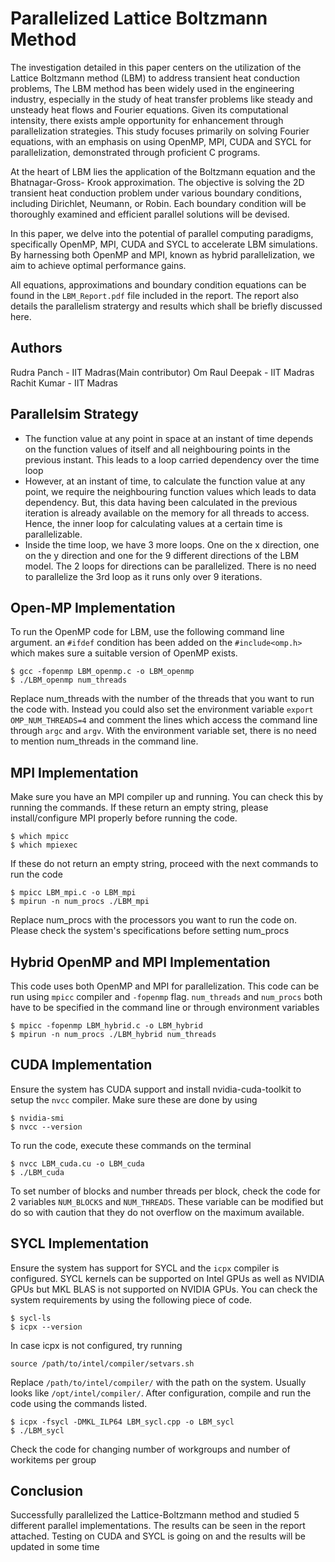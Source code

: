 # Parallelized Lattice Boltzmann Method
The investigation detailed in this paper centers on the utilization of the Lattice Boltzmann method
(LBM) to address transient heat conduction problems, The LBM method has been widely used in
the engineering industry, especially in the study of heat transfer problems like steady and unsteady
heat flows and Fourier equations. Given its computational intensity, there exists ample opportunity
for enhancement through parallelization strategies. This study focuses primarily on solving Fourier
equations, with an emphasis on using OpenMP, MPI, CUDA and SYCL for parallelization, demonstrated through
proficient C programs.

At the heart of LBM lies the application of the Boltzmann equation and the Bhatnagar-Gross-
Krook approximation. The objective is solving the 2D transient heat conduction problem under
various boundary conditions, including Dirichlet, Neumann, or Robin. Each boundary condition will
be thoroughly examined and efficient parallel solutions will be devised.

In this paper, we delve into the potential of parallel computing paradigms, specifically OpenMP, MPI, CUDA and SYCL to accelerate LBM simulations. By harnessing both OpenMP and MPI, known as hybrid parallelization, we aim to achieve optimal performance gains.

All equations, approximations and boundary condition equations can be found in the `LBM_Report.pdf` file included in the report. The report also details the parallelism stratergy and results which shall be briefly discussed here.

## Authors
Rudra Panch - IIT Madras(Main contributor)
Om Raul Deepak - IIT Madras
Rachit Kumar - IIT Madras

## Parallelsim Strategy

- The function value at any point in space at an instant of time depends on the function values of itself and all neighbouring points in the previous instant. This leads to a loop carried dependency over the time loop
- However, at an instant of time, to calculate the function value at any point, we require the neighbouring function values which leads to data dependency. But, this data having been calculated in the previous iteration is already available on the memory for all threads to access. Hence, the
inner loop for calculating values at a certain time is parallelizable.
- Inside the time loop, we have 3 more loops. One on the x direction, one on the y direction and one
for the 9 different directions of the LBM model. The 2 loops for directions can be parallelized. There is no need to parallelize the 3rd loop as it runs only over 9 iterations.


## Open-MP Implementation

To run the OpenMP code for LBM, use the following command line argument. an `#ifdef` condition has been added on the `#include<omp.h>` which makes sure a suitable version of OpenMP exists.

```
$ gcc -fopenmp LBM_openmp.c -o LBM_openmp
$ ./LBM_openmp num_threads
```

Replace num_threads with the number of the threads that you want to run the code with. Instead you could also set the environment variable `export OMP_NUM_THREADS=4` and comment the lines which access the command line through `argc` and `argv`. With the environment variable set, there is no need to mention num_threads in the command line.

## MPI Implementation

Make sure you have an MPI compiler up and running. You can check this by running the commands. If these return an empty string, please install/configure MPI properly before running the code.

```
$ which mpicc
$ which mpiexec
```

If these do not return an empty string, proceed with the next commands to run the code

```
$ mpicc LBM_mpi.c -o LBM_mpi
$ mpirun -n num_procs ./LBM_mpi
```

Replace num_procs with the processors you want to run the code on. Please check the system's specifications before setting num_procs

## Hybrid OpenMP and MPI Implementation

This code uses both OpenMP and MPI for parallelization. This code can be run using `mpicc` compiler and `-fopenmp` flag. `num_threads` and `num_procs` both have to be specified in the command line or through environment variables

```
$ mpicc -fopenmp LBM_hybrid.c -o LBM_hybrid
$ mpirun -n num_procs ./LBM_hybrid num_threads
```

## CUDA Implementation

Ensure the system has CUDA support and install nvidia-cuda-toolkit to setup the `nvcc` compiler. Make sure these are done by using

```
$ nvidia-smi
$ nvcc --version
```

To run the code, execute these commands on the terminal

```
$ nvcc LBM_cuda.cu -o LBM_cuda
$ ./LBM_cuda
```

To set number of blocks and number threads per block, check the code for 2 variables `NUM_BLOCKS` and `NUM_THREADS`. These variable can be modified but do so with caution that they do not overflow on the maximum available.

## SYCL Implementation

Ensure the system has support for SYCL and the `icpx` compiler is configured. SYCL kernels can be supported on Intel GPUs as well as NVIDIA GPUs but MKL BLAS is not supported on NVIDIA GPUs. You can check the system requirements by using the following piece of code.

```
$ sycl-ls
$ icpx --version
```

In case icpx is not configured, try running

```
source /path/to/intel/compiler/setvars.sh
```

Replace `/path/to/intel/compiler/` with the path on the system. Usually looks like `/opt/intel/compiler/`. After configuration, compile and run the code using the commands listed.

```
$ icpx -fsycl -DMKL_ILP64 LBM_sycl.cpp -o LBM_sycl
$ ./LBM_sycl
```

Check the code for changing number of workgroups and number of workitems per group

## Conclusion

Successfully parallelized the Lattice-Boltzmann method and studied 5 different parallel implementations. The results can be seen in the report attached. Testing on CUDA and SYCL is going on and the results will be updated in some time

